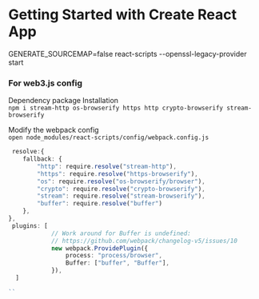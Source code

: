 # Getting Started with Create React App


GENERATE_SOURCEMAP=false react-scripts   --openssl-legacy-provider start

### For web3.js config

Dependency package Installation  
` npm i stream-http os-browserify https http crypto-browserify stream-browserify `

Modify the webpack config  
`open node_modules/react-scripts/config/webpack.config.js`

```ts
 resolve:{
    fallback: {
        "http": require.resolve("stream-http"),
        "https": require.resolve("https-browserify"),
        "os": require.resolve("os-browserify/browser"),
        "crypto": require.resolve("crypto-browserify"),
        "stream": require.resolve("stream-browserify"),
        "buffer": require.resolve("buffer")
    },
},
 plugins: [
            // Work around for Buffer is undefined:
            // https://github.com/webpack/changelog-v5/issues/10
            new webpack.ProvidePlugin({
                process: "process/browser",
                Buffer: ["buffer", "Buffer"],
            }),
  ]

``
